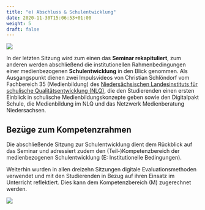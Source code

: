 ```yaml
---
title: "e) Abschluss & Schulentwicklung"
date: 2020-11-30T15:06:53+01:00
weight: 5
draft: false
---
```


![](https://pad.gwdg.de/uploads/upload_36bdef7122853e4965255c213ea19cda.jpg)


In der letzten Sitzung wird zum einen das **Seminar rekapituliert**, zum anderen werden abschließend die institutionellen Rahmenbedingungen einer medienbezogenen **Schulentwicklung** in den Blick genommen. Als Ausgangspunkt dienen zwei Impulsvideos von Christian Schlöndorf vom Fachbereich 35 (Medienbildung) des [Niedersächsischen Landesinstituts für schulische Qualitätsentwicklung (NLQ)](https://www.nibis.de/nlq_7948), die den Studierenden einen ersten Einblick in schulische Medienbildungskonzepte geben sowie den Digitalpakt Schule, die Medienbildung im NLQ und das Netzwerk Medienberatung Niedersachsen.  


## Bezüge zum Kompetenzrahmen
Die abschließende Sitzung zur Schulentwicklung dient dem Rückblick auf das Seminar und adressiert zudem den (Teil-)Kompetenzbereich der medienbezogenen Schulentwicklung (E: Institutionelle Bedingungen).

Weiterhin wurden in allen dreizehn Sitzungen digitale Evaluationsmethoden verwendet und mit den Studierenden in Bezug auf ihren Einsatz im Unterricht reflektiert. Dies kann dem Kompetenzbereich (M) zugerechnet werden.

![](https://pad.gwdg.de/uploads/upload_55ca245cb56c1d3d2f3e01f2f7bccc88.png)
